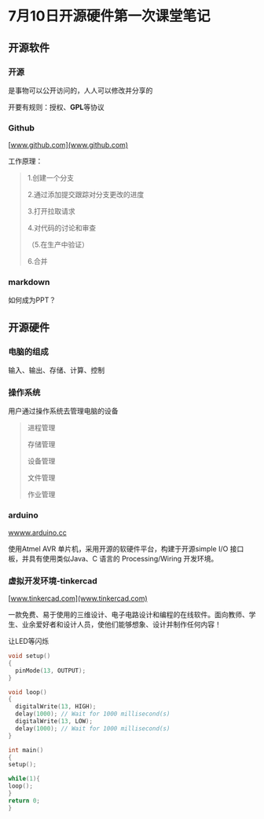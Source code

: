 # 7月10日开源硬件第一次课堂笔记

## 开源软件
### 开源
是事物可以公开访问的，人人可以修改并分享的

开要有规则：授权、**GPL**等协议

### Github
[www.github.com](www.github.com)

工作原理：

>1.创建一个分支
>
>2.通过添加提交跟踪对分支更改的进度
>
>3.打开拉取请求
>
>4.对代码的讨论和审查
>
>（5.在生产中验证）
>
>6.合并

### markdown
如何成为PPT？

## 开源硬件
### 电脑的组成
输入、输出、存储、计算、控制

### 操作系统
用户通过操作系统去管理电脑的设备

>进程管理
>
>存储管理
>
>设备管理
>
>文件管理
>
>作业管理

### arduino
[wwww.arduino.cc](wwww.arduino.cc)

使用Atmel AVR 单片机，采用开源的软硬件平台，构建于开源simple I/O 接口板，并具有使用类似Java、C 语言的 Processing/Wiring 开发环境。

### 虚拟开发环境-tinkercad
[www.tinkercad.com](www.tinkercad.com)

一款免费、易于使用的三维设计、电子电路设计和编程的在线软件。面向教师、学生、业余爱好者和设计人员，使他们能够想象、设计并制作任何内容！

让LED等闪烁
```c
void setup()
{
  pinMode(13, OUTPUT);
}

void loop()
{
  digitalWrite(13, HIGH);
  delay(1000); // Wait for 1000 millisecond(s)
  digitalWrite(13, LOW);
  delay(1000); // Wait for 1000 millisecond(s)
}

int main()
{
setup();

while(1){
loop();
}
return 0;
}
```


